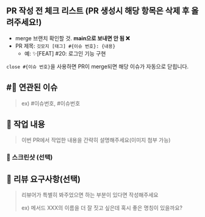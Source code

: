 ## PR 작성 전 체크 리스트 (PR 생성시 해당 항목은 삭제 후 올려주세요!)

- merge 브랜치 확인할 것. **main으로 보내면 안 됨 :x:**
- PR 제목: `깃모지 [태그] #{이슈 번호}: {내용}`
  - 예: ✨[FEAT] #20: 로그인 기능 구현

`close #{이슈 번호}`을 사용하면 PR이 merge되면 해당 이슈가 자동으로 닫힙니다.


## #⃣ 연관된 이슈

> ex) #이슈번호, #이슈번호

## 📝 작업 내용

> 이번 PR에서 작업한 내용을 간략히 설명해주세요(이미지 첨부 가능)

### 📸 스크린샷 (선택)


## 💬 리뷰 요구사항(선택)

> 리뷰어가 특별히 봐주었으면 하는 부분이 있다면 작성해주세요
> 
> ex) 메서드 XXX의 이름을 더 잘 짓고 싶은데 혹시 좋은 명칭이 있을까요?
